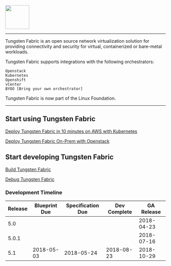 <img src="https://github.com/tungstenfabric/website/raw/master/TungstenFabric_Gradient_RGB-03.png" height="75">

----

Tungsten Fabric is an open source network virtualization solution for
providing connectivity and security for virtual, containerized or 
bare-metal workloads.

Tungsten Fabric supports integrations with the following orchestrators:
```
Openstack
Kubernetes
Openshift
vCenter
BYOO [Bring your own orchestrator]
```

Tungsten Fabric is now part of the Linux Foundation.


---

## Start using Tungsten Fabric
[Deploy Tungsten Fabric in 10 minutes on AWS with Kubernetes]

[Deploy Tungsten Fabric On-Prem with Openstack]

## Start developing Tungsten Fabric
[Build Tungsten Fabric]

[Debug Tungsten Fabric]

### Development Timeline

| Release | Blueprint Due | Specification Due | Dev Complete | GA Release |
| ------- | ------------- | ----------------- | ------------ | ---------- |
|   5.0   |               |                   |              | 2018-04-23 |
|  5.0.1  |               |                   |              | 2018-07-16 |
|   5.1   |  2018-05-03   |     2018-05-24    |  2018-08-23  | 2018-10-29 |

[(LFN)]: https://www.linuxfoundation.org/projects/networking/
[Deploy Tungsten Fabric in 10 minutes on AWS with Kubernetes]: https://github.com/tungstenfabric/website/wiki/Tungsten-Fabric:-10-minute-deployment-with-k8s-on-AWS
[Deploy Tungsten Fabric On-Prem with Openstack]: https://github.com/Juniper/contrail-ansible-deployer/wiki/Contrail-with-Kolla-Ocata
[Build Tungsten Fabric]: https://github.com/Juniper/contrail-dev-env
[Debug Tungsten Fabric]: https://github.com/Juniper/contrail-ansible-deployer/wiki/Debugging-contrail-code-in-contrail-microservices

